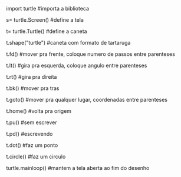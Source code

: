 import turtle #importa a biblioteca

s= turtle.Screen() #define a tela

t= turtle.Turtle() #define a caneta

t.shape("turtle") #caneta com formato de tartaruga

t.fd() #mover pra frente, coloque numero de passos entre parenteses

t.lt() #gira pra esquerda, coloque angulo entre parenteses

t.rt() #gira pra direita

t.bk() #mover pra tras

t.goto() #mover pra qualquer lugar, coordenadas entre parenteses

t.home() #volta pra origem

t.pu() #sem escrever

t.pd() #escrevendo

t.dot() #faz um ponto

t.circle() #faz um circulo

turtle.mainloop() #mantem a tela aberta ao fim do desenho